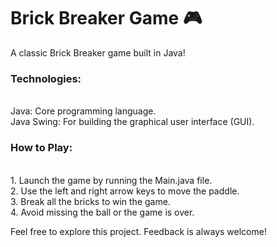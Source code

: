# Brick Breaker Game 🎮
A classic Brick Breaker game built in Java! 

<h3>Technologies:</h3>  <br>
Java: Core programming language. <br>
Java Swing: For building the graphical user interface (GUI).

<h3> How to Play:</h3> <br>
1. Launch the game by running the Main.java file. <br>
2. Use the left and right arrow keys to move the paddle. <br>
3. Break all the bricks to win the game. <br>
4. Avoid missing the ball or the game is over. 

Feel free to explore this project. Feedback is always welcome! 
